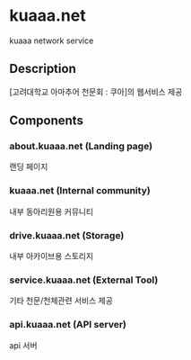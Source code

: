 # kuaaa.net
kuaaa network service

## Description
[고려대학교 아마추어 천문회 : 쿠아]의 웹서비스 제공

## Components
### about.kuaaa.net (Landing page)
랜딩 페이지

### kuaaa.net (Internal community)
내부 동아리원용 커뮤니티

### drive.kuaaa.net (Storage)
내부 아카이브용 스토리지

### service.kuaaa.net (External Tool)
기타 천문/천체관련 서비스 제공

### api.kuaaa.net (API server)
api 서버
